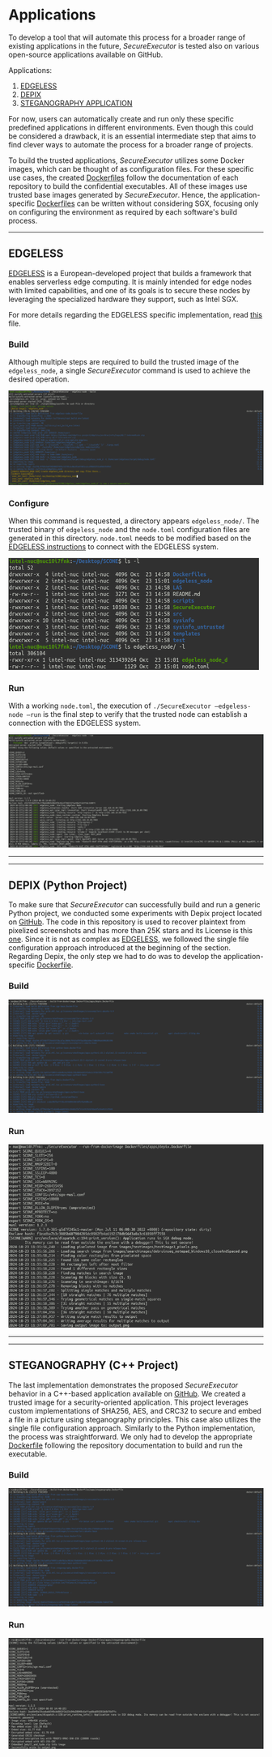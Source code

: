 # Applications 
To develop a tool that will automate this process for a broader range of existing applications in the future, $SecureExecutor$ is tested also on various open-source applications available on GitHub. 

Applications:
1) [EDGELESS](./applications.md#edgeless)
2) [DEPIX](./applications.md#depix-python-project)
3) [STEGANOGRAPHY APPLICATION](./applications.md#steganography-c-project)

For now, users can automatically create and run only these specific predefined applications in different environments. Even though this could be considered a drawback, it is an essential intermediate step that aims to find clever ways to automate the process for a broader range of projects. 

To build the trusted applications, $SecureExecutor$ utilizes some Docker images, which can be thought of as configuration files. 
For these specific use cases, the created [Dockerfiles](../Dockerfiles/apps/) follow the documentation of each repository to build the confidential executables. 
All of these images use trusted base images generated by $SecureExecutor$. 
Hence, the application-specific [Dockerfiles](../Dockerfiles/apps/) can be written without considering SGX, focusing only on configuring the environment as required by each software's build process.

---

## EDGELESS
[EDGELESS](https://github.com/edgeless-project/edgeless) is a European-developed project that builds a framework that enables serverless edge computing. It is mainly intended for edge nodes with limited capabilities, and one of its goals is to secure these nodes by leveraging the specialized hardware they support, such as Intel SGX. 

For more details regarding the EDGELESS specific implementation, read [this](./edgeless.md) file.

### Build
Although multiple steps are required to build the trusted image of the `edgeless_node`, a single $SecureExecutor$ command is used to achieve the desired operation.

![img/edgeless-imgs/edgeless-build.png](img/edgeless-imgs/edgeless-build.png)

### Configure
When this command is requested, a directory appears `edgeless_node/`. The trusted binary of `edgeless_node` and the `node.toml` configuration files are generated in this directory. `node.toml` needs to be modified based on the [EDGELESS instructions](https://github.com/edgeless-project/edgeless/blob/main/documentation/deploy_step_by_step.md) to connect with the EDGELESS system.

![img/edgeless-imgs/edgeless-conf.png](img/edgeless-imgs/edgeless-conf.png)

### Run
With a working `node.toml`, the execution of `./SecureExecutor –edgeless-node –run` is the final step to verify that the trusted node can establish a connection with the EDGELESS system.

![img/edgeless-imgs/edgeless-run.png](img/edgeless-imgs/edgeless-run.png)

---
---

## DEPIX (Python Project)
To make sure that $SecureExecutor$ can successfully build and run a generic Python project, we conducted some experiments with Depix project located on [GitHub](https://github.com/spipm/Depix). The code in this repository is used to recover plaintext from pixelized screenshots and has more than 25K stars and its License is this [one](https://github.com/spipm/Depix/blob/main/LICENSE). Since it is not as complex as [EDGELESS](./applications.md#edgeless), we followed the single file configuration approach introduced at the beginning of the section. Regarding Depix, the only step we had to do was to develop the application-specific [Dockerfile](../Dockerfiles/apps/depix.Dockerfile). 

### Build
![img/apps/depix-build.png](img/apps/depix-build.png)

### Run
![img/apps/depix-run.png](img/apps/depix-run.png)

---
---

## STEGANOGRAPHY (C++ Project)
The last implementation demonstrates the proposed $SecureExecutor$ behavior in a C++-based application available on [GitHub](https://github.com/7thSamurai/steganography). We created a trusted image for a security-oriented application. This project leverages custom implementations of SHA256, AES, and CRC32 to secure and embed a file in a picture using steganography principles. This case also utilizes the single file configuration approach. Similarly to the Python implementation, the process was straightforward. We only had to develop the appropriate [Dockerfile](../Dockerfiles/apps/steganography.Dockerfile) following the repository documentation to build and run the executable.

### Build 
![img/apps/steg-build.png](img/apps/steg-build.png)

### Run
![img/apps/steg-run.png](img/apps/steg-run.png)